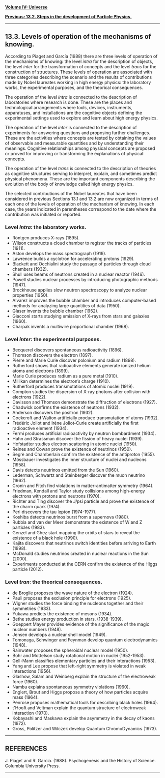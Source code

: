 [**Volume IV: Universe**](./volume-IV.md)

[**Previous: 13.2. Steps in the development of Particle Physics.**](./vol-IV-chap-13-sect-2.md) 

***

## 13.3. Levels of operation of the mechanisms of knowing.

According to Piaget and García (1988) there are three levels of operation of the mechanisms of knowing: the level *intra* for the description of objects, the level *inter* for the transformation of concepts and the level *trans* for the construction of structures. These levels of operation are associated with three categories describing the scenario and the results of contributions made by Nobel laureates working in high energy physics: the laboratory works, the experimental purposes, and the theorical consequences. 

The operation of the level *intra* is connected to the description of laboratories where research is done. These are the places and technological arrangements where tools, devices, instruments, apparatuses, and installations are the cognitive objects defining the experimental settings used to explore and learn about high energy physics.

The operation of the level *inter* is connected to the description of experiments for answering questions and proposing further challenges. These are the activities where concepts are tested by obtaining the values of observable and measurable quantities and by understanding their meanings. Cognitive relationships among physical concepts are proposed or proved for improving or transforming the explanations of physical concepts.

The operation of the level *trans* is connected to the description of theories as cognitive structures serving to interpret, explain, and sometimes predict physical phenomena. These are the important components describing the evolution of the body of knowledge called high energy physics.

The selected contributions of the Nobel laureates that have been considered in previous Sections 13.1 and 13.2 are now organized in terms of each one of the levels of operation of the mechanism of knowing. In each case, the years indicated in parentheses correspond to the date where the contribution was initiated or reported.

### Level *intra*: the laboratory works.

- Röntgen produces X-rays (1895).
- Wilson constructs a cloud chamber to register the tracks of particles (1911).
- Aston develops the mass spectrograph (1919).
- Lawrence builds a cyclotron for accelerating protons (1929).
- Blackett and Occhialini study the passage of particles through cloud chambers (1932).
- Shull uses beams of neutrons created in a nuclear reactor (1946).
- Powell studies nuclear processes by introducing photographic methods (1947).
- Brockhouse applies slow neutron spectroscopy to analyze nuclear properties (1950).
- Alvarez improves the bubble chamber and introduces computer-based methods for analyzing large quantities of data (1950).
- Glaser invents the bubble chamber (1952).
- Giacconi starts studying emission of X-rays from stars and galaxies (1960).
- Charpak invents a multiwire proportional chamber (1968).

### Level *inter*: the experimental purposes.

- Becquerel discovers spontaneous radioactivity (1896).
- Thomson discovers the electron (1897).
- Pierre and Marie Curie discover polonium and radium (1898).
- Rutherford shows that radioactive elements generate ionized helium atoms and electrons (1899).
- Marie Curie produces radium as a pure metal (1910).
- Millikan determines the electron’s charge (1910).
- Rutherford produces transmutations of atomic nuclei (1919).
- Compton studies the dispersion of X-ray photons after collision with electrons (1922).
- Davisson and Thomson demonstrate the diffraction of electrons (1927).
- Chadwick confirms the existence of neutrons (1932).
- Anderson discovers the positron (1932).
- Cockcroft and Walton artificially produce transmutation of atoms (1932).
- Frédéric Joliot and Irène Joliot-Curie create artificially the first radioactive element (1934).
- Fermi produces artificial radioactivity by neutron bombardment (1934).
- Hahn and Strassman discover the fission of heavy nuclei (1939).
- Hofstadter studies electron scattering in atomic nuclei (1950).
- Reines and Cowan prove the existence of neutrinos (1950).
- Segrè and Chamberlain confirm the existence of the antiproton (1955).
- Mössbauer investigates the inner structure of nuclei and nucleons (1958).
- Davis detects neutrinos emitted from the Sun (1960).
- Lederman, Schwartz and Steinberger discover the muon neutrino (1962).
- Cronin and Fitch find violations in matter-antimatter symmetry (1964).
- Friedman, Kendall and Taylor study collisions among high-energy electrons with protons and neutrons (1970).
- Richter and Ting discover the J/psi particle and prove the existence of the charm quark (1974).
- Perl discovers the tau lepton (1974-1977).
- Koshiba detects neutrinos burst from a supernova (1980).
- Rubbia and van der Meer demonstrate the existence of W and Z particles (1983).
- Genzel and Ghez start mapping the orbits of stars to reveal the existence of a black hole (1990).
- Kajita discovers that neutrinos switch identities before arriving to Earth (1998).
- McDonald studies neutrinos created in nuclear reactions in the Sun (2000).
- Experiments conducted at the CERN confirm the existence of the Higgs particle (2012).

### Level *tran*: the theorical consequences.

- de Broglie proposes the wave nature of the electron (1924).
- Pauli proposes the exclusion principle for electrons (1925).
- Wigner studies the force binding the nucleons together and their symmetries (1933).
- Yukawa predicts the existence of mesons (1934).
- Bethe studies energy production in stars. (1938-1939).
- Goeppert Mayer provides evidence of the significance of the magic nuclear numbers (1948).
- Jensen develops a nuclear shell model (1949).
- Tomonaga, Schwinger and Feynman develop quantum electrodynamics (1948).
- Rainwater proposes the spheroidal nuclear model (1950).
- Bohr and Mottelson study rotational motion in nuclei (1952-1953).
- Gell-Mann classifies elementary particles and their interactions (1953).
- Yang and Lee propose that left-right symmetry is violated in weak interactions (1956).
- Glashow, Salam and Weinberg explain the structure of the electroweak force (1960).
- Nambu explains spontaneous symmetry violations (1960).
- Englert, Brout and Higgs propose a theory of how particles acquire mass (1964).
- Penrose proposes mathematical tools for describing black holes (1964).
- t'Hooft and Veltman explain the quantum structure of electroweak interaction (1970).
- Kobayashi and Maskawa explain the asymmetry in the decay of kaons (1972).
- Gross, Politzer and Wilczek develop Quantum ChromoDynamics (1973).

*** 

## REFERENCES

J. Piaget and R. Garcia. (1988). Psychogenesis and the History of Science. Columbia University Press.

***

